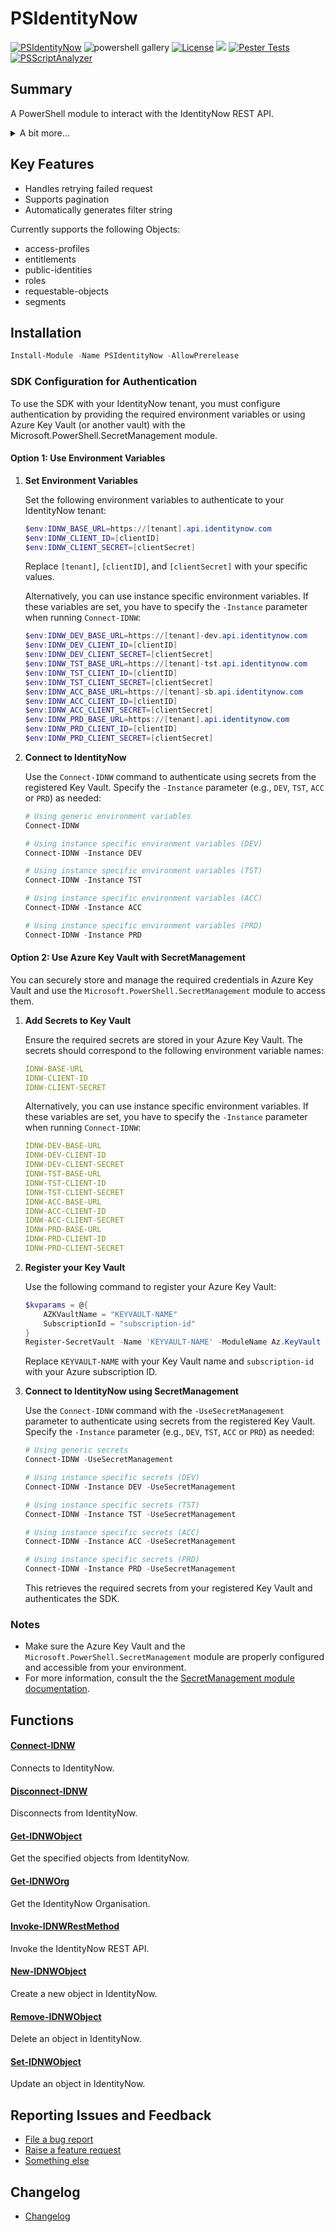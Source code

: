 # PSIdentityNow
[![PSIdentityNow](https://img.shields.io/powershellgallery/v/PSIdentityNow.svg?style=flat-square&label=Powershell%20Gallery)](https://www.powershellgallery.com/packages/PSIdentityNow/)
![powershell gallery](https://img.shields.io/powershellgallery/dt/PSIdentityNow)
[![License](https://img.shields.io/badge/license-GPL&ndash;3.0-blue.svg)](../LICENSE) 
<img src="https://img.shields.io/badge/supports ps-core-blue.svg"></img>
[![Pester Tests](https://github.com/EUCTechTopics/PSIdentityNow/actions/workflows/run-pester.yml/badge.svg?branch=next)](https://github.com/EUCTechTopics/PSIdentityNow/actions/workflows/run-pester.yml)
[![PSScriptAnalyzer](https://github.com/EUCTechTopics/PSIdentityNow/actions/workflows/run-psscriptanalyzer.yml/badge.svg)](https://github.com/EUCTechTopics/PSIdentityNow/actions/workflows/run-psscriptanalyzer.yml)

## Summary
A PowerShell module to interact with the IdentityNow REST API.

<details>
<summary>A bit more...</summary>
I’m excited to share my first publicly released PowerShell module!<br>
I decided to create this because the official SailPoint PowerShell module didn’t quite meet my needs when it came to error handling and ease of use.<br>
My goal was to keep things as simple and modular as possible.<br>
If you run into any bugs or have feedback, please let me know by raising an issue—I’d love to hear from you!<br>
</details>

## Key Features

- Handles retrying failed request
- Supports pagination
- Automatically generates filter string

Currently supports the following Objects:
 - access-profiles
 - entitlements
 - public-identities
 - roles
 - requestable-objects
 - segments

## Installation
```powershell
Install-Module -Name PSIdentityNow -AllowPrerelease
```

### SDK Configuration for Authentication

To use the SDK with your IdentityNow tenant, you must configure authentication by providing the required environment variables or using Azure Key Vault (or another vault) with the Microsoft.PowerShell.SecretManagement module.

#### Option 1: Use Environment Variables

1. **Set Environment Variables**

   Set the following environment variables to authenticate to your IdentityNow tenant:

   ``` powershell
   $env:IDNW_BASE_URL=https://[tenant].api.identitynow.com
   $env:IDNW_CLIENT_ID=[clientID]
   $env:IDNW_CLIENT_SECRET=[clientSecret]
   ```

   Replace `[tenant]`, `[clientID]`, and `[clientSecret]` with your specific values.

   Alternatively, you can use instance specific environment variables. If these variables are set, you have to specify the `-Instance` parameter when running `Connect-IDNW`:

   ```powershell
   $env:IDNW_DEV_BASE_URL=https://[tenant]-dev.api.identitynow.com
   $env:IDNW_DEV_CLIENT_ID=[clientID]
   $env:IDNW_DEV_CLIENT_SECRET=[clientSecret]
   $env:IDNW_TST_BASE_URL=https://[tenant]-tst.api.identitynow.com
   $env:IDNW_TST_CLIENT_ID=[clientID]
   $env:IDNW_TST_CLIENT_SECRET=[clientSecret]
   $env:IDNW_ACC_BASE_URL=https://[tenant]-sb.api.identitynow.com
   $env:IDNW_ACC_CLIENT_ID=[clientID]
   $env:IDNW_ACC_CLIENT_SECRET=[clientSecret]
   $env:IDNW_PRD_BASE_URL=https://[tenant].api.identitynow.com
   $env:IDNW_PRD_CLIENT_ID=[clientID]
   $env:IDNW_PRD_CLIENT_SECRET=[clientSecret]
   ```

2. **Connect to IdentityNow**

   Use the `Connect-IDNW` command to authenticate using secrets from the registered Key Vault. Specify the `-Instance` parameter (e.g., `DEV`, `TST`, `ACC` or `PRD`) as needed:


   ```powershell
   # Using generic environment variables
   Connect-IDNW

   # Using instance specific environment variables (DEV)
   Connect-IDNW -Instance DEV

   # Using instance specific environment variables (TST)
   Connect-IDNW -Instance TST

   # Using instance specific environment variables (ACC)
   Connect-IDNW -Instance ACC

   # Using instance specific environment variables (PRD)
   Connect-IDNW -Instance PRD
   ```

#### Option 2: Use Azure Key Vault with SecretManagement
You can securely store and manage the required credentials in Azure Key Vault and use the `Microsoft.PowerShell.SecretManagement` module to access them.

1. **Add Secrets to Key Vault**

   Ensure the required secrets are stored in your Azure Key Vault. The secrets should correspond to the following environment variable names:

   ``` yaml
   IDNW-BASE-URL
   IDNW-CLIENT-ID
   IDNW-CLIENT-SECRET
   ```

   Alternatively, you can use instance specific environment variables. If these variables are set, you have to specify the `-Instance` parameter when running `Connect-IDNW`:

   ``` yaml
   IDNW-DEV-BASE-URL
   IDNW-DEV-CLIENT-ID
   IDNW-DEV-CLIENT-SECRET
   IDNW-TST-BASE-URL
   IDNW-TST-CLIENT-ID
   IDNW-TST-CLIENT-SECRET
   IDNW-ACC-BASE-URL
   IDNW-ACC-CLIENT-ID
   IDNW-ACC-CLIENT-SECRET
   IDNW-PRD-BASE-URL
   IDNW-PRD-CLIENT-ID
   IDNW-PRD-CLIENT-SECRET
   ```

2. **Register your Key Vault**

   Use the following command to register your Azure Key Vault:

   ```powershell
   $kvparams = @{
       AZKVaultName = "KEYVAULT-NAME"
       SubscriptionId = "subscription-id"
   }
   Register-SecretVault -Name 'KEYVAULT-NAME' -ModuleName Az.KeyVault -VaultParameters $kvparams
   ```

   Replace `KEYVAULT-NAME` with your Key Vault name and `subscription-id` with your Azure subscription ID.


3. **Connect to IdentityNow using SecretManagement**

   Use the `Connect-IDNW` command with the `-UseSecretManagement` parameter to authenticate using secrets from the registered Key Vault. Specify the `-Instance` parameter (e.g., `DEV`, `TST`, `ACC` or `PRD`) as needed:


   ```powershell
   # Using generic secrets
   Connect-IDNW -UseSecretManagement

   # Using instance specific secrets (DEV)
   Connect-IDNW -Instance DEV -UseSecretManagement

   # Using instance specific secrets (TST)
   Connect-IDNW -Instance TST -UseSecretManagement

   # Using instance specific secrets (ACC)
   Connect-IDNW -Instance ACC -UseSecretManagement

   # Using instance specific secrets (PRD)
   Connect-IDNW -Instance PRD -UseSecretManagement
   ```

   This retrieves the required secrets from your registered Key Vault and authenticates the SDK.

### Notes
- Make sure the Azure Key Vault and the `Microsoft.PowerShell.SecretManagement` module are properly configured and accessible from your environment.
- For more information, consult the the [SecretManagement module documentation](https://learn.microsoft.com/powershell/module/microsoft.powershell.secretmanagement/).


## Functions
#### [Connect-IDNW](Documentation/Connect-IDNW.md)
Connects to IdentityNow.
#### [Disconnect-IDNW](Documentation/Disconnect-IDNW.md)
Disconnects from IdentityNow.
#### [Get-IDNWObject](Documentation/Get-IDNWObject.md)
Get the specified objects from IdentityNow.
#### [Get-IDNWOrg](Documentation/Get-IDNWOrg.md)
Get the IdentityNow Organisation.
#### [Invoke-IDNWRestMethod](Documentation/Invoke-IDNWRestMethod.md)
Invoke the IdentityNow REST API.
#### [New-IDNWObject](Documentation/New-IDNWObject.md)
Create a new object in IdentityNow.
#### [Remove-IDNWObject](Documentation/Remove-IDNWObject.md)
Delete an object in IdentityNow.
#### [Set-IDNWObject](Documentation/Set-IDNWObject.md)
Update an object in IdentityNow.

## Reporting Issues and Feedback
- [File a bug report](https://github.com/EUCTechTopics/PSIdentityNow/issues/new?assignees=&labels=bug)
- [Raise a feature request](https://github.com/EUCTechTopics/PSIdentityNow/issues/new?assignees=&labels=enhancement)
- [Something else](https://github.com/EUCTechTopics/PSIdentityNow/issues/new/choose)

## Changelog
- [Changelog](/CHANGELOG.md)